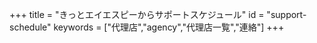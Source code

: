 +++
title = "きっとエイエスピーからサポートスケジュール"
id = "support-schedule"
keywords = ["代理店","agency","代理店一覧","連絡"]
+++
